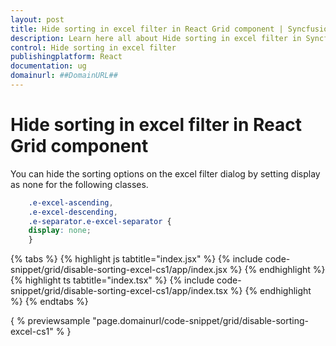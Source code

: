 ```yaml
---
layout: post
title: Hide sorting in excel filter in React Grid component | Syncfusion
description: Learn here all about Hide sorting in excel filter in Syncfusion React Grid component of Syncfusion Essential JS 2 and more.
control: Hide sorting in excel filter 
publishingplatform: React
documentation: ug
domainurl: ##DomainURL##
---
```


# Hide sorting in excel filter in React Grid component

You can hide the sorting options on the excel filter dialog by setting display as none for the following classes.

```css
    .e-excel-ascending,
    .e-excel-descending,
    .e-separator.e-excel-separator {
    display: none;
    }
```

{% tabs %}
{% highlight js tabtitle="index.jsx" %}
{% include code-snippet/grid/disable-sorting-excel-cs1/app/index.jsx %}
{% endhighlight %}
{% highlight ts tabtitle="index.tsx" %}
{% include code-snippet/grid/disable-sorting-excel-cs1/app/index.tsx %}
{% endhighlight %}
{% endtabs %}

{ % previewsample "page.domainurl/code-snippet/grid/disable-sorting-excel-cs1" % }
